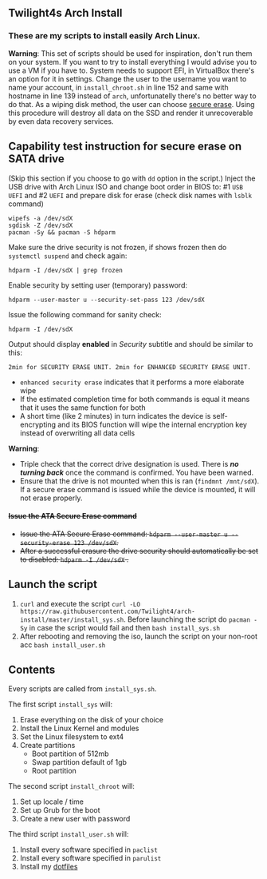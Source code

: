 ## Twilight4s Arch Install

### These are my scripts to install easily Arch Linux.
**Warning**: This set of scripts should be used for inspiration, don't run them on your system. If you want to try to install everything I would advise you to use a VM if you have to. System needs to support EFI, in VirtualBox there's an option for it in settings. Change the user to the username you want to name your account, in `install_chroot.sh` in line 152 and same with hostname in line 139 instead of `arch`, unfortunatelly there's no better way to do that. As a wiping disk method, the user can choose [secure erase](https://grok.lsu.edu/article.aspx?articleid=16716). Using this procedure will destroy all data on the SSD and render it unrecoverable by even data recovery services.

## Capability test instruction for secure erase on SATA drive
(Skip this section if you choose to go with `dd` option in the script.) Inject the USB drive with Arch Linux ISO and change boot order in BIOS to: #1 `USB UEFI` and #2 `UEFI` and prepare disk for erase (check disk names with `lsblk` command)
```
wipefs -a /dev/sdX
sgdisk -Z /dev/sdX
pacman -Sy && pacman -S hdparm
```
Make sure the drive security is not frozen, if shows frozen then do `systemctl suspend` and check again:
```
hdparm -I /dev/sdX | grep frozen
```
Enable security by setting user (temporary) password:
```
hdparm --user-master u --security-set-pass 123 /dev/sdX
```
Issue the following command for sanity check:
```
hdparm -I /dev/sdX
```
Output should display **enabled** in _Security_ subtitle and should be similar to this:
```
2min for SECURITY ERASE UNIT. 2min for ENHANCED SECURITY ERASE UNIT.
```
- `enhanced security erase` indicates that it performs a more elaborate wipe
- If the estimated completion time for both commands is equal it means that it uses the same function for both
- A short time (like 2 minutes) in turn indicates the device is self-encrypting and its BIOS function will wipe the internal encryption key instead of overwriting all data cells

**Warning**:
- Triple check that the correct drive designation is used. There is **_no turning back_** once the command is confirmed. You have been warned.
- Ensure that the drive is not mounted when this is ran (`findmnt /mnt/sdX`). If a secure erase command is issued while the device is mounted, it will not erase properly.

#### ~~Issue the ATA Secure Erase command~~
- ~~Issue the ATA Secure Erase command: `hdparm --user-master u --security-erase 123 /dev/sdX`.~~
- ~~After a successful erasure the drive security should automatically be set to disabled: `hdparm -I /dev/sdX` .~~

## Launch the script
1. `curl` and execute the script `curl -LO https://raw.githubusercontent.com/Twilight4/arch-install/master/install_sys.sh`. Before launching the script do `pacman -Sy` in case the script would fail and then `bash install_sys.sh`
2. After rebooting and removing the iso, launch the script on your non-root acc `bash install_user.sh`

## Contents
Every scripts are called from `install_sys.sh`.

The first script `install_sys` will:
1. Erase everything on the disk of your choice
2. Install the Linux Kernel and modules
3. Set the Linux filesystem to ext4
4. Create partitions
   - Boot partition of 512mb
   - Swap partition default of 1gb
   - Root partition

The second script `install_chroot` will:
1. Set up locale / time
2. Set up Grub for the boot
3. Create a new user with password

The third script `install_user.sh` will:
1. Install every software specified in `paclist`
2. Install every software specified in `parulist`
3. Install my [dotfiles](https://github.com/Twilight4/dotfiles)
